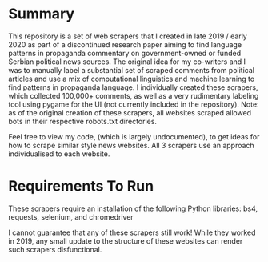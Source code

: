 # Summary
This repository is a set of web scrapers that I created in late 2019 / early 2020 as part of a discontinued research paper aiming to find language patterns in propaganda commentary on government-owned or funded Serbian political news sources. The original idea for my co-writers and I was to manually label a substantial set of scraped comments from political articles and use a mix of computational linguistics and machine learning to find patterns in propaganda language. I individually created these scrapers, which collected 100,000+ comments, as well as a very rudimentary labeling tool using pygame for the UI (not currently included in the repository). Note: as of the original creation of these scrapers, all websites scraped allowed bots in their respective robots.txt directories.

Feel free to view my code, (which is largely undocumented), to get ideas for how to scrape similar style news websites. All 3 scrapers use an approach individualised to each website.

# Requirements To Run
These scrapers require an installation of the following Python libraries:
bs4, requests, selenium, and chromedriver

I cannot guarantee that any of these scrapers still work! While they worked in 2019, any small update to the structure of these websites can render such scrapers disfunctional. 
